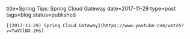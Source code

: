 
title=Spring Tips: Spring Cloud Gateway
date=2017-11-29
type=post
tags=blog
status=published
~~~~~~
[(2017-11-29) Spring Cloud Gateway](https://www.youtube.com/watch?v=TwVtlNX-2Hs) 
            